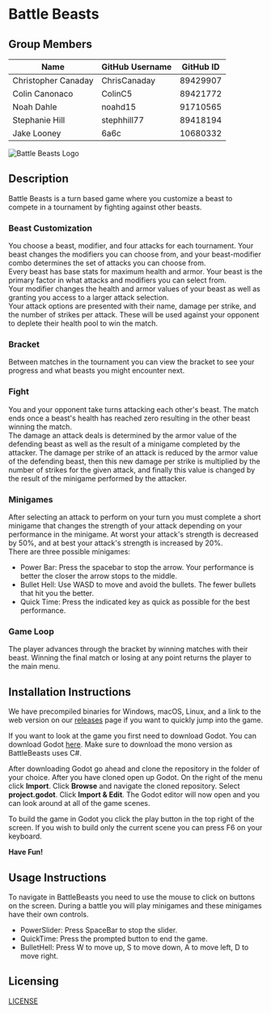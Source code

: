 # Battle Beasts

## Group Members

| Name | GitHub Username | GitHub ID |
| ---- | --------------- | --------- |
| Christopher Canaday | ChrisCanaday | 89429907 |
| Colin Canonaco | ColinC5 | 89421772 |
| Noah Dahle | noahd15 | 91710565 |
| Stephanie Hill | stephhill77 | 89418194 |
| Jake Looney | 6a6c | 10680332 |

![Battle Beasts Logo](https://github.com/utk-cs340-fall22/BattleBeasts/blob/main/Assets/Logo.png)

## Description

Battle Beasts is a turn based game where you customize a beast to compete in a tournament by fighting against other beasts.

### **Beast Customization**
You choose a beast, modifier, and four attacks for each tournament. Your beast changes the modifiers you can choose from, and your beast-modifier combo determines the set of attacks you can choose from.  
Every beast has base stats for maximum health and armor. Your beast is the primary factor in what attacks and modifiers you can select from.  
Your modifier changes the health and armor values of your beast as well as granting you access to a larger attack selection.  
Your attack options are presented with their name, damage per strike, and the number of strikes per attack. These will be used against your opponent to deplete their health pool to win the match.

### **Bracket**
Between matches in the tournament you can view the bracket to see your progress and what beasts you might encounter next.

### **Fight**
You and your opponent take turns attacking each other's beast. The match ends once a beast's health has reached zero resulting in the other beast winning the match.  
The damage an attack deals is determined by the armor value of the defending beast as well as the result of a minigame completed by the attacker. The damage per strike of an attack is reduced by the armor value of the defending beast, then this new damage per strike is multiplied by the number of strikes for the given attack, and finally this value is changed by the result of the minigame performed by the attacker.

### **Minigames**
After selecting an attack to perform on your turn you must complete a short minigame that changes the strength of your attack depending on your performance in the minigame. At worst your attack's strength is decreased by 50%, and at best your attack's strength is increased by 20%.  
There are three possible minigames:
- Power Bar: Press the spacebar to stop the arrow. Your performance is better the closer the arrow stops to the middle.
- Bullet Hell: Use WASD to move and avoid the bullets. The fewer bullets that hit you the better.
- Quick Time: Press the indicated key as quick as possible for the best performance.

### **Game Loop**
The player advances through the bracket by winning matches with their beast.
Winning the final match or losing at any point returns the player to the main menu.

## Installation Instructions
We have precompiled binaries for Windows, macOS, Linux, and a link to the web version on our [releases](https://github.com/utk-cs340-fall22/BattleBeasts/releases) page if you want to quickly jump into the game.

If you want to look at the game you first need to download Godot.
You can download Godot [here](https://godotengine.org/download). Make sure to download the mono version as BattleBeasts uses C#.

After downloading Godot go ahead and clone the repository in the folder of your choice. After you have cloned open up Godot. On the right of the menu click **Import**. Click **Browse** and navigate the cloned repository. Select **project.godot**. Click **Import & Edit**. The Godot editor will now open and you can look around at all of the game scenes.

To build the game in Godot you click the play button in the top right of the screen. If you wish to build only the current scene you can press F6 on your keyboard.

**Have Fun!**

## Usage Instructions
To navigate in BattleBeasts you need to use the mouse to click on buttons on the screen. During a battle you will play minigames and these minigames have their own controls.

* PowerSlider: Press SpaceBar to stop the slider.
* QuickTime: Press the prompted button to end the game.
* BulletHell: Press W to move up, S to move down, A to move left, D to move right.

## Licensing
[LICENSE](https://github.com/utk-cs340-fall22/BattleBeasts/blob/main/LICENSE)
